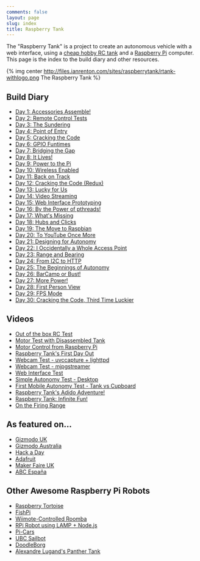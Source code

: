 ```yaml
---
comments: false
layout: page
slug: index
title: Raspberry Tank
---
```


The "Raspberry Tank" is a project to create an autonomous vehicle with a web interface, using a [cheap hobby RC tank](http://www.howesmodels.co.uk/RadioControl/viewProduct.php?ProdID=6782) and a [Raspberry Pi](http://www.raspberrypi.org/) computer. This page is the index to the build diary and other resources.

{% img center http://files.ianrenton.com/sites/raspberrytank/rtank-withlogo.png The Raspberry Tank %}

## Build Diary

*   [Day 1: Accessories Assemble!][1]
*   [Day 2: Remote Control Tests][2]
*   [Day 3: The Sundering][3]
*   [Day 4: Point of Entry][4]
*   [Day 5: Cracking the Code][5]
*   [Day 6: GPIO Funtimes][6]
*   [Day 7: Bridging the Gap][7]
*   [Day 8: It Lives!][8]
*   [Day 9: Power to the Pi][9]
*   [Day 10: Wireless Enabled][10]
*   [Day 11: Back on Track][11]
*   [Day 12: Cracking the Code (Redux)][12]
*   [Day 13: Lucky for Us][13]
*   [Day 14: Video Streaming][14]
*   [Day 15: Web Interface Prototyping][15]
*   [Day 16: By the Power of pthreads!][16]
*   [Day 17: What's Missing][17]
*   [Day 18: Hubs and Clicks][18]
*   [Day 19: The Move to Raspbian][19]
*   [Day 20: To YouTube Once More][20]
*   [Day 21: Designing for Autonomy][21]
*   [Day 22: I Occidentally a Whole Access Point][22]
*   [Day 23: Range and Bearing][23]
*   [Day 24: From I2C to HTTP][24]
*   [Day 25: The Beginnings of Autonomy][25]
*   [Day 26: BarCamp or Bust!][26]
*   [Day 27: More Power!][48]
*   [Day 28: First Person View][49]
*   [Day 29: FPS Mode][52]
*   [Day 30: Cracking the Code, Third Time Luckier][55]

 [1]: ../tank-day-1-accessories-assemble/
 [2]: ../tank-day-2-remote-control-tests/
 [3]: ../tank-day-3-the-sundering/
 [4]: ../tank-day-4-point-of-entry/
 [5]: ../tank-day-5-cracking-the-code/
 [6]: ../tank-day-6-gpio-funtimes/
 [7]: ../tank-day-7-bridging-the-gap/
 [8]: ../tank-day-8-it-lives/
 [9]: ../tank-day-9-power-to-the-pi/
 [10]: ../tank-day-10-wireless-enabled/
 [11]: ../tank-day-11-back-on-track/
 [12]: ../tank-day-12-cracking-the-code-redux/
 [13]: ../tank-day-13-lucky-for-us/
 [14]: ../tank-day-14-video-streaming/
 [15]: ../tank-day-15-web-interface-prototyping/
 [16]: ../tank-day-16-by-the-power-of-pthreads/
 [17]: ../tank-day-17-whats-missing/
 [18]: ../tank-day-18-hubs-and-clicks/
 [19]: ../tank-day-19-the-move-to-raspbian/
 [20]: ../tank-day-20-to-youtube-once-more/
 [21]: ../tank-day-21-designing-for-autonomy/
 [22]: ../tank-day-22-i-occidentally-a-whole-access-point/
 [23]: ../tank-day-23-range-and-bearing/
 [24]: ../tank-day-24-from-i2c-to-http/
 [25]: ../tank-day-25-the-beginnings-of-autonomy/
 [26]: ../tank-day-26-barcamp-or-bust/
 [48]: ../tank-day-27-more-power/
 [49]: ../tank-day-28-first-person-view/
 [52]: ../tank-day-29-fps-mode/
 [55]: ../tank-day-30-cracking-the-code-third-time-luckier/

## Videos

*   [Out of the box RC Test][27]
*   [Motor Test with Disassembled Tank][28]
*   [Motor Control from Raspberry Pi][29]
*   [Raspberry Tank's First Day Out][30]
*   [Webcam Test - uvccapture + lighttpd][31]
*   [Webcam Test - mjpgstreamer][32]
*   [Web Interface Test][33]
*   [Simple Autonomy Test - Desktop][34]
*   [First Mobile Autonomy Test - Tank vs Cupboard][35]
*   [Raspberry Tank's Adido Adventure!][50]
*   [Raspberry Tank: Infinite Fun!][54]
*   [On the Firing Range][56]

 [27]: https://vimeo.com/78955015
 [28]: https://vimeo.com/78955490
 [29]: https://vimeo.com/78955489
 [30]: https://vimeo.com/78955492
 [31]: https://vimeo.com/78955493
 [32]: https://vimeo.com/78955496
 [33]: https://vimeo.com/79005947
 [34]: https://vimeo.com/79005948
 [35]: https://vimeo.com/79005949
 [50]: https://vimeo.com/84807725
 [54]: https://vimeo.com/91092305
 [56]: https://vimeo.com/91786149

## As featured on...

*   [Gizmodo UK][36]
*   [Gizmodo Australia][37]
*   [Hack a Day][38]
*   [Adafruit][39]
*   [Maker Faire UK][40]
*   [ABC España][47]

 [36]: http://www.gizmodo.co.uk/2012/07/meet-the-raspberry-pi-powered-tank/
 [37]: http://www.gizmodo.com.au/2012/07/this-tank-is-powered-by-raspberry-pi/
 [38]: http://hackaday.com/2012/06/30/raspberry-pi-controlled-tank-goes-deeper-than-you-might-think/
 [39]: http://www.adafruit.com/blog/2012/07/06/raspberry-tank-build-diary-piday-raspberrypi-raspberry_pi/
 [40]: http://www.makerfaireuk.com/things-to-do-with-your-raspberry-pi/
 [47]: http://www.abc.es/tecnologia/informatica-hardware/20130721/abci-raspberry-disenos-inventos-201307172128.html

## Other Awesome Raspberry Pi Robots

*   [Raspberry Tortoise][41]
*   [FishPi][42]
*   [Wiimote-Controlled Roomba][43]
*   [RPi Robot using LAMP + Node.js][44]
*   [Pi-Cars][45]
*   [UBC Sailbot][46]
*   [DoodleBorg][51]
*   [Alexandre Lugand's Panther Tank][53]

 [41]: http://wiki.raspberrytorte.com/index.php?title=RaspberryTortoise
 [42]: http://www.fishpi.org/
 [43]: http://www.raspberrypi.org/archives/2348
 [44]: http://www.youtube.com/watch?v=VVNgPjM5pU4
 [45]: http://pi-cars.com/2012/11/13/pi-cars-control-your-radio-controlled-cars-through-your-raspberry-pi/
 [46]: http://ubcsailbot.org/
 [51]: http://www.piborg.org/doodleborg
 [53]: https://plus.google.com/u/0/102283018376698006991/posts
